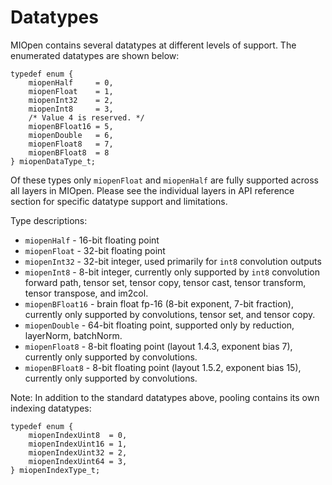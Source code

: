 
# Datatypes


MIOpen contains several datatypes at different levels of support. The enumerated datatypes are shown below:

```
typedef enum {
    miopenHalf     = 0,
    miopenFloat    = 1,
    miopenInt32    = 2,
    miopenInt8     = 3,
    /* Value 4 is reserved. */
    miopenBFloat16 = 5,
    miopenDouble   = 6,
    miopenFloat8   = 7,
    miopenBFloat8  = 8
} miopenDataType_t;
```

Of these types only `miopenFloat` and `miopenHalf` are fully supported across all layers in MIOpen. Please see the individual layers in API reference section for specific datatype support and limitations.

Type descriptions:
 * `miopenHalf` - 16-bit floating point
 * `miopenFloat` - 32-bit floating point
 * `miopenInt32` - 32-bit integer, used primarily for `int8` convolution outputs
 * `miopenInt8` - 8-bit integer, currently only supported by `int8` convolution forward path, tensor set, tensor copy, tensor cast, tensor transform, tensor transpose, and im2col.
 * `miopenBFloat16` - brain float fp-16 (8-bit exponent, 7-bit fraction), currently only supported by convolutions, tensor set, and tensor copy.
 * `miopenDouble` - 64-bit floating point, supported only by reduction, layerNorm, batchNorm.
 * `miopenFloat8` - 8-bit floating point (layout 1.4.3, exponent bias 7), currently only supported by convolutions.
 * `miopenBFloat8` - 8-bit floating point (layout 1.5.2, exponent bias 15), currently only supported by convolutions.


Note: In addition to the standard datatypes above, pooling contains its own indexing datatypes:
```
typedef enum {
    miopenIndexUint8  = 0,
    miopenIndexUint16 = 1,
    miopenIndexUint32 = 2,
    miopenIndexUint64 = 3,
} miopenIndexType_t;
```

